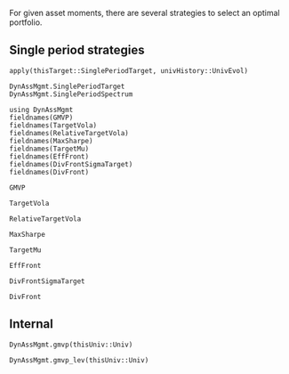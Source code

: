For given asset moments, there are several strategies to select an
optimal portfolio.

## Single period strategies

```@docs
apply(thisTarget::SinglePeriodTarget, univHistory::UnivEvol)
```

```@docs
DynAssMgmt.SinglePeriodTarget
DynAssMgmt.SinglePeriodSpectrum
```

```@repl strategyTypeFieldNames
using DynAssMgmt
fieldnames(GMVP)
fieldnames(TargetVola)
fieldnames(RelativeTargetVola)
fieldnames(MaxSharpe)
fieldnames(TargetMu)
fieldnames(EffFront)
fieldnames(DivFrontSigmaTarget)
fieldnames(DivFront)
```


```@docs
GMVP
```

```@docs
TargetVola
```

```@docs
RelativeTargetVola
```

```@docs
MaxSharpe
```

```@docs
TargetMu
```

```@docs
EffFront
```

```@docs
DivFrontSigmaTarget
```

```@docs
DivFront
```

## Internal

```@docs
DynAssMgmt.gmvp(thisUniv::Univ)
```

```@docs
DynAssMgmt.gmvp_lev(thisUniv::Univ)
```
